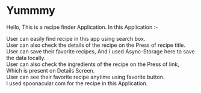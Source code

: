 # Yummmy

Hello, This is a recipe finder Application.
In this Application :-

User can easily find recipe in this app using search box.<br>
User can also check the details of the recipe on the Press of recipe title.<br>
User can save their favorite recipes, And i used Async-Storage here to save the data locally.<br>
User can also check the ingredients of the recipe on the Press of link, Which is present on Details Screen.<br>
User can see their favorite recipe anytime using favorite button.<br>
I used spoonacular.com for the recipe in this Application. 
